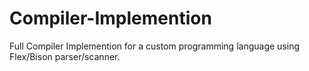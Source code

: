 # Compiler-Implemention
Full Compiler Implemention for a custom programming language using Flex/Bison parser/scanner.
